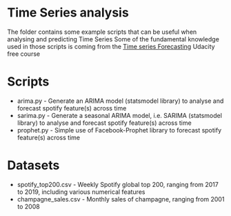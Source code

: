 # Time Series analysis

The folder contains some example scripts that can be useful when analysing and predicting Time Series
Some of the fundamental knowledge used in those scripts is coming from the [Time series Forecasting](https://www.udacity.com/course/time-series-forecasting--ud980) Udacity free course

# Scripts

  - arima.py - Generate an ARIMA model (statsmodel library) to analyse and forecast spotify feature(s) across time
  - sarima.py - Generate a seasonal ARIMA model, i.e. SARIMA (statsmodel library) to analyse and forecast spotify feature(s) across time
  - prophet.py - Simple use of Facebook-Prophet library to forecast spotify feature(s) across time


# Datasets

  - spotify_top200.csv - Weekly Spotify global top 200, ranging from 2017 to 2019, including various numerical features
  - champagne_sales.csv - Monthly sales of champagne, ranging from 2001 to 2008